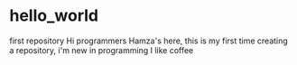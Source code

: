 # hello_world
first repository
   Hi programmers
Hamza's here, this is my first time creating a repository, i'm new in programming
I like coffee
